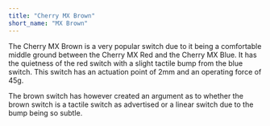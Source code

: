 ```yaml
---
title: "Cherry MX Brown"
short_name: "MX Brown"
---
```


The Cherry MX Brown is a very popular switch due to it being a comfortable middle ground between the Cherry MX Red and the Cherry MX Blue. It has the quietness of the red switch with a slight tactile bump from the blue switch. This switch has an actuation point of 2mm and an operating force of 45g.

The brown switch has however created an argument as to whether the brown switch is a tactile switch as advertised or a linear switch due to the bump being so subtle.
